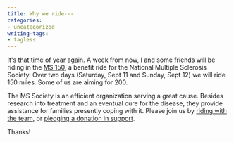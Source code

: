 ```yaml
---
title: Why we ride---
categories:
- uncategorized
writing-tags:
- tagless
---
```


It's [that time of year][1] again.  A week from now, I and some friends will be riding in the [MS 150][2], a benefit ride for the National Multiple Sclerosis Society.  Over two days (Saturday, Sept 11 and Sunday, Sept 12) we will ride 150 miles.  Some of us are aiming for 200.

   [1]: /2003/09/07/fulfillment.html
   [2]: http://www.nationalmssociety.org/MOS/event/default.asp?g=6

The MS Society is an efficient organization serving a great cause.  Besides research into treatment and an eventual cure for the disease, they provide assistance for families presently coping with it.  Please join us by [riding with the team][3], or [pledging a donation in support][4].

   [3]: http://www.nationalmssociety.org//MOS/home/login.asp?m=r&d=MOS0EMS120040911COL&e=7945&a1_txtteam_code=MOSBVELF02
   [4]: http://www.nationalmssociety.org/MOS/home/login.asp?m=e&pa=&pta_a=8745466&pta_n=1&pd=MOS0EMS120040911COL&pt=MOSBVELF02

Thanks!
